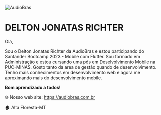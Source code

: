![AudioBras](https://audiobras.com.br/images/backgrounds/logo.png)
# DELTON JONATAS RICHTER


Olá, 

Sou o Delton Jonatas Richter da AudioBras e estou participando do Santander Bootcamp 2023 - Mobile com Flutter. Sou formado em Administração e estou cursando uma pós em Deselvolvimento Mobile na PUC-MINAS. Gosto tanto da area de gestão quando de desenvolvimento. Tenho mais conhecimentos em desenvolvimento web e agora me aproximando mais do desenvolvimento mobile.   

**Bom aprendizado a todos!**

🌐 Nosso web site: <https://audiobras.com.br>

🏠 Alta Floresta-MT